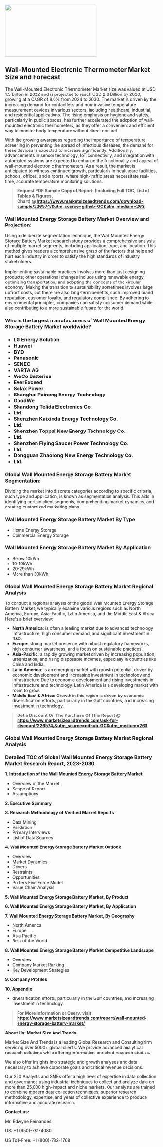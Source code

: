 <p><img class="alignnone size-medium wp-image-20088" src="https://ffe5etoiles.com/wp-content/uploads/2024/12/MST1-300x171.png" alt="" width="300" height="171" /></p><h2>Wall-Mounted Electronic Thermometer Market Size and Forecast</h2><p>The Wall-Mounted Electronic Thermometer Market size was valued at USD 1.5 Billion in 2022 and is projected to reach USD 2.8 Billion by 2030, growing at a CAGR of 8.0% from 2024 to 2030. The market is driven by the increasing demand for contactless and non-invasive temperature measurement devices in various sectors, including healthcare, industrial, and residential applications. The rising emphasis on hygiene and safety, particularly in public spaces, has further accelerated the adoption of wall-mounted electronic thermometers, as they offer a convenient and efficient way to monitor body temperature without direct contact.</p><p>With the growing awareness regarding the importance of temperature screening in preventing the spread of infectious diseases, the demand for these devices is expected to increase significantly. Additionally, advancements in sensor technology, IoT connectivity, and integration with automated systems are expected to enhance the functionality and appeal of wall-mounted electronic thermometers. As a result, the market is anticipated to witness continued growth, particularly in healthcare facilities, schools, offices, and airports, where high-traffic areas necessitate real-time, accurate temperature monitoring solutions.</p></p><blockquote id="" class=""><strong>Request PDF Sample Copy of Report: (Including Full TOC, List of Tables &amp; Figures, Chart)&nbsp;@&nbsp;<strong><a href="https://www.marketsizeandtrends.com/download-sample/226574/&utm_source=github-GC&utm_medium=263" target="_blank">https://www.marketsizeandtrends.com/download-sample/226574/&utm_source=github-GC&utm_medium=263</a></strong></strong></blockquote><h3 id="" class="">Wall Mounted Energy Storage Battery Market&nbsp;Overview and Projection:</h3><p id="" class="">Using a deliberate segmentation technique, the Wall Mounted Energy Storage Battery Market research study provides a comprehensive analysis of multiple market segments, including application, type, and location. This method gives readers a comprehensive grasp of the factors that help and hurt each industry in order to satisfy the high standards of industry stakeholders. <br /> <br />Implementing sustainable practices involves more than just designing products; other operational changes include using renewable energy, optimizing transportation, and adopting the concepts of the circular economy. Making the transition to sustainability sometimes involves large upfront costs, but there are also long-term benefits, such improved brand reputation, customer loyalty, and regulatory compliance. By adhering to environmental principles, companies can satisfy consumer demand while also contributing to a more sustainable future for the world.</p><h3 id="" class="">Who is the largest manufacturers of&nbsp;Wall Mounted Energy Storage Battery Market worldwide?</h3><h3 class=""><p><ul><li>LG Energy Solution </li><li> Huawei </li><li> BYD </li><li> Panasonic </li><li> SENEC </li><li> VARTA AG </li><li> WeCo Batteries </li><li> EverExceed </li><li> Solax Power </li><li> Shanghai Paineng Energy Technology </li><li> GoodWe </li><li> Shandong Telida Electronics Co. </li><li> Ltd. </li><li> Shenzhen Kaixinda Energy Technology Co. </li><li> Ltd. </li><li> Shenzhen Toppai New Energy Technology Co. </li><li> Ltd. </li><li> Shenzhen Flying Saucer Power Technology Co. </li><li> Ltd. </li><li> Dongguan Zhaorong New Energy Technology Co. </li><li> Ltd.</li></ul></p></h3><h3 id="" class="">Global&nbsp;Wall Mounted Energy Storage Battery Market Segmentation:</h3><p id="" class="">Dividing the market into discrete categories according to specific criteria, such type and application, is known as segmentation analysis. This aids in identifying certain client segments, comprehending market dynamics, and creating customized marketing plans.</p><h3 id="" class="">Wall Mounted Energy Storage Battery Market&nbsp;By Type</h3><p><p><ul><li>Home Energy Storage</li><li> Commercial Energy Storage</p></li></ul></p></p><h3 id="" class="">Wall Mounted Energy Storage Battery Market&nbsp;By Application</h3><p class=""><p><ul><li>Below 10kWh</li><li> 10-19kWh</li><li> 20-29kWh</li><li> More than 30kWh</li></ul></p></p><h3 id="" class="">Global Wall Mounted Energy Storage Battery Market Regional Analysis</h3><p id="" class="">To conduct a regional analysis of the global Wall Mounted Energy Storage Battery Market, we typically examine various regions such as North America, Europe, Asia-Pacific, Latin America, and the Middle East &amp; Africa. Here's a brief overview:</p><ul><li><strong>North America</strong>: is often a leading market due to advanced technology infrastructure, high consumer demand, and significant investment in R&amp;D.</li><li><strong>Europe</strong>: strong market presence with robust regulatory frameworks, high consumer awareness, and a focus on sustainable practices.</li><li><strong>Asia-Pacific</strong>: a rapidly growing market driven by increasing population, urbanization, and rising disposable incomes, especially in countries like China and India.</li><li><strong>Latin America</strong>: is an emerging market with growth potential, driven by economic development and increasing investment in technology and infrastructure.Due to economic development and rising investments in infrastructure and technology, Latin America is a developing market with room to grow.</li><li><strong>Middle East &amp; Africa</strong>: Growth in this region is driven by economic diversification efforts, particularly in the Gulf countries, and increasing investment in technology.</li></ul><blockquote id="" class=""><strong>Get a Discount On The Purchase Of This Report @ <strong><a href="https://www.marketsizeandtrends.com/ask-for-discount/226574/&utm_source=github-GC&utm_medium=263" target="_blank">https://www.marketsizeandtrends.com/ask-for-discount/226574/&utm_source=github-GC&utm_medium=263</a></strong></strong></blockquote><h3 id="" class="">Global Wall Mounted Energy Storage Battery Market Regional Analysis</h3><h3 id="" class="">Detailed TOC of Global Wall Mounted Energy Storage Battery Market Research Report, 2023-2030</h3><p id="" class=""><strong>1. Introduction of the Wall Mounted Energy Storage Battery Market</strong></p><ul><li>Overview of the Market</li><li>Scope of Report</li><li>Assumptions</li></ul><p id="" class=""><strong>2. Executive Summary</strong></p><p id="" class=""><strong>3. Research Methodology of Verified Market Reports</strong></p><ul><li>Data Mining</li><li>Validation</li><li>Primary Interviews</li><li>List of Data Sources</li></ul><p id="" class=""><strong>4. Wall Mounted Energy Storage Battery Market Outlook</strong></p><ul><li>Overview</li><li>Market Dynamics</li><li>Drivers</li><li>Restraints</li><li>Opportunities</li><li>Porters Five Force Model</li><li>Value Chain Analysis</li></ul><p id="" class=""><strong>5. Wall Mounted Energy Storage Battery Market, By Product</strong></p><p id="" class=""><strong>6. Wall Mounted Energy Storage Battery Market, By Application</strong></p><p id="" class=""><strong>7. Wall Mounted Energy Storage Battery Market, By Geography</strong></p><ul><li>North America</li><li>Europe</li><li>Asia Pacific</li><li>Rest of the World</li></ul><p id="" class=""><strong>8. Wall Mounted Energy Storage Battery Market Competitive Landscape</strong></p><ul><li>Overview</li><li>Company Market Ranking</li><li>Key Development Strategies</li></ul><p id="" class=""><strong>9. Company Profiles</strong></p><p id="" class=""><strong>10. Appendix</strong></p><ul><li>diversification efforts, particularly in the Gulf countries, and increasing investment in technology.</li></ul><blockquote id="" class=""><strong>For More Information or Query, visit <strong><strong><a href="https://www.marketsizeandtrends.com/report/wall-mounted-energy-storage-battery-market/" target="_blank">https://www.marketsizeandtrends.com/report/wall-mounted-energy-storage-battery-market/</a></strong></strong></strong></blockquote><p id="" class=""><strong>About Us: Market Size And Trends</strong></p><p id="" class="">Market Size And Trends is a leading Global Research and Consulting firm servicing over 5000+ global clients. We provide advanced analytical research solutions while offering information-enriched research studies.</p><p id="" class="">We also offer insights into strategic and growth analyses and data necessary to achieve corporate goals and critical revenue decisions.</p><p id="" class="">Our 250 Analysts and SMEs offer a high level of expertise in data collection and governance using industrial techniques to collect and analyze data on more than 25,000 high-impact and niche markets. Our analysts are trained to combine modern data collection techniques, superior research methodology, expertise, and years of collective experience to produce informative and accurate research.</p><p id="" class=""><strong>Contact us:</strong></p><p id="" class="">Mr. Edwyne Fernandes</p><p id="" class="">US: +1 (650)-781-4080</p><p id="" class="">US Toll-Free: +1 (800)-782-1768</p>

